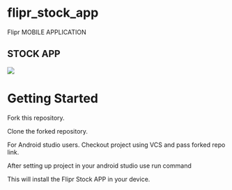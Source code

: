 # flipr_stock_app

Flipr MOBILE APPLICATION  

## STOCK APP

![](assets/images/logo.png)


# Getting Started

Fork this repository.

Clone the forked repository.

For Android studio users.
Checkout project using VCS and pass forked repo link.

After setting up project in your android studio use run command

This will install the Flipr Stock APP in your device.

